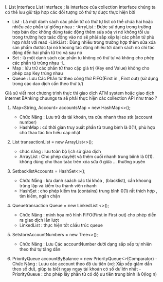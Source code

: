 I. List Interface 
List Interface : là interface của collection interface chúng ta có thế
luu giữ tập hợp các đối tượng có thứ tự được thực hiện bởi
 + List : Là một danh sách các phần tử có thứ tự list có thể chứa hai hoặc nhiều các
 phần tử giống nhau :
   -ArryList : Được sử dụng trong trường hợp bản đọc không dùng taác động thêm sửa xóa vì nó không tối ưu trong trường
   hợp taác động vào nó sẽ phải sắp xếp lại các phần tử phù hợp nhất với read
   -LinkList : Dùng nhiều trong trường hợp thêm sửa xóa sản phẩm đươợc tại nó khoong tác động nhiều tới danh sách
   nó chỉ tác động đến hai phần tử trc và sau nó
 + Set : là một danh sách các phần tu không có thứ tự và không cho phép các phần  tử trùng nhau
   -L
 + Map : lứu trữ các phần tử thao cặp giá trị (Key end Value) không cho phép cap Key trùng nhau
 + Queue : Lưu Các Phần tử theo công thứ FIFO(First in , First out) (sử dụng trong các dao dịch cần theo thứ tự)


Giả sử viết mot chương trình thực thi giao dịch ATM system hoặc giao dịch internet BAnking
chuungs ta sẽ phải thực hiện các collection API như tnao ?
1. Map<String, Account> accountsMap = new HashMap<>();
    - Chức Năng : Lưu trữ ds tài khoản, tra cứu nhanh thao stk (account number)
    - HashMap : có thời gian truy xuất phần tử trung bình là 0(1), phù hợp cho thao tác tim hiểu cap nhật

2. List<Transaction> transactionList = new ArrayList<>();
    - chức năng : lưu toàn bộ lịch sử giao dịch 
    - ArrayList : Cho phép duyêệt và thêm cuối nhanh trung  biình là 0(1). không dùng cho thao taác 
    trèn xóa sửa ở giữa ... thường xuyên
   
3. Set<String>backlistAccounts = HashSet<>();
    - Chức Nẳng : lưu danh saách các tài khóa , (blacklist), cần khoong trùng lặp và kiểm tra thành viên nhanh
    - HashSet : cho phép kiểm tra (contains) trung bình 0(1) rất thích hợp , tìm kiếm, ngăn chặn

4. Queue<Transaction>transaction Queue = new LinkedList <>();
    - Chức Năng : minh họa mô hình FIFO(First in First out) cho phép diễn ra giao dịch lần lượt
    - LinkedList : thực hiện tốt câấu trúc queue

5. Set<String>storeAccountNumbers = new Tree<>();
    - Chức Năng : Lưu Các accountNumber dưới dạng sắp xếp tự nhiên theo thứ tự tăng dần

6. PriorityQueue<Account> accountByBalance = new PriorityQueue<>(Comparator)
    -Chức Năng : Luưu các account theo độ ưu tiên (vd: Xắp xếp giảm  dần theo số dư), giúp ta biết ngay
    ngay tài khoản có số dư lớn nhất
    -PriorityQueue : cho phép lấy phần tử có độ ưu tiên trung bình là 0(log n)